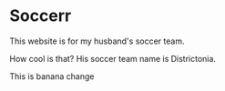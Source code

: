 # Soccerr
 This website is for my husband's soccer team. 
 
 How cool is that? His soccer team name is Districtonia. 

This is banana change
